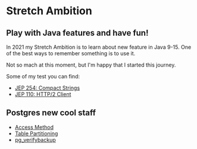 # Stretch Ambition
## Play with Java features and have fun!

In 2021 my Stretch Ambition is to learn about new feature in Java 9-15. 
One of the best ways to remember something is to use it. 

Not so mach at this moment, but I'm happy that I started this journey.

Some of my test you can find:

- [JEP 254: Compact Strings](Java-9-JEP254-Compact_Strings)
- [JEP 110: HTTP/2 Client](Java-9-JEP110-HTTP2_Client)

## Postgres new cool staff

- [Access Method](PostgreSQL-10-ACCESS_METHOD)
- [Table Partitioning](PostgreSQL-10-Table_Partitioning)
- [pg_verifybackup](PostgreSQL-13-pg_verifybackup)